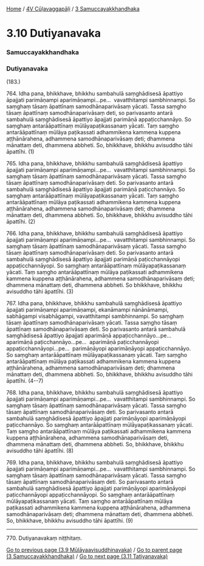 
[Home](/) / [4V Cūḷavaggapāḷi](../../4V.md) / [3 Samuccayakkhandhaka](../3.md)

# 3.10 Dutiyanavaka

### Samuccayakkhandhaka

### Dutiyanavaka

(183.)

764\. Idha pana, bhikkhave, bhikkhu sambahulā saṃghādisesā āpattiyo āpajjati parimāṇampi aparimāṇampi…pe…  vavatthitampi sambhinnampi. So saṃghaṃ tāsaṃ āpattīnaṃ samodhānaparivāsaṃ yācati. Tassa saṃgho tāsaṃ āpattīnaṃ samodhānaparivāsaṃ deti, so parivasanto antarā sambahulā saṃghādisesā āpattiyo āpajjati parimāṇā appaṭicchannāyo. So saṃghaṃ antarāāpattīnaṃ mūlāyapaṭikassanaṃ yācati. Taṃ saṃgho antarāāpattīnaṃ mūlāya paṭikassati adhammikena kammena kuppena aṭṭhānārahena, adhammena samodhānaparivāsaṃ deti; dhammena mānattaṃ deti, dhammena abbheti. So, bhikkhave, bhikkhu avisuddho tāhi āpattīhi. (1)

765\. Idha pana, bhikkhave, bhikkhu sambahulā saṃghādisesā āpattiyo āpajjati parimāṇampi aparimāṇampi…pe…  vavatthitampi sambhinnampi. So saṃghaṃ tāsaṃ āpattīnaṃ samodhānaparivāsaṃ yācati. Tassa saṃgho tāsaṃ āpattīnaṃ samodhānaparivāsaṃ deti. So parivasanto antarā sambahulā saṃghādisesā āpattiyo āpajjati parimāṇā paṭicchannāyo. So saṃghaṃ antarāāpattīnaṃ mūlāyapaṭikassanaṃ yācati. Taṃ saṃgho antarāāpattīnaṃ mūlāya paṭikassati adhammikena kammena kuppena aṭṭhānārahena, adhammena samodhānaparivāsaṃ deti; dhammena mānattaṃ deti, dhammena abbheti. So, bhikkhave, bhikkhu avisuddho tāhi āpattīhi. (2)

766\. Idha pana, bhikkhave, bhikkhu sambahulā saṃghādisesā āpattiyo āpajjati parimāṇampi aparimāṇampi…pe…  vavatthitampi sambhinnampi. So saṃghaṃ tāsaṃ āpattīnaṃ samodhānaparivāsaṃ yācati. Tassa saṃgho tāsaṃ āpattīnaṃ samodhānaparivāsaṃ deti. So parivasanto antarā sambahulā saṃghādisesā āpattiyo āpajjati parimāṇā paṭicchannāyopi appaṭicchannāyopi. So saṃghaṃ antarāāpattīnaṃ mūlāyapaṭikassanaṃ yācati. Taṃ saṃgho antarāāpattīnaṃ mūlāya paṭikassati adhammikena kammena kuppena aṭṭhānārahena, adhammena samodhānaparivāsaṃ deti; dhammena mānattaṃ deti, dhammena abbheti. So bhikkhave, bhikkhu avisuddho tāhi āpattīhi. (3)

767\. Idha pana, bhikkhave, bhikkhu sambahulā saṃghādisesā āpattiyo āpajjati parimāṇampi aparimāṇampi, ekanāmampi nānānāmampi, sabhāgampi visabhāgampi, vavatthitampi sambhinnampi. So saṃghaṃ tāsaṃ āpattīnaṃ samodhānaparivāsaṃ yācati. Tassa saṃgho tāsaṃ āpattīnaṃ samodhānaparivāsaṃ deti. So parivasanto antarā sambahulā saṃghādisesā āpattiyo āpajjati aparimāṇā appaṭicchannāyo…pe…  aparimāṇā paṭicchannāyo…pe…  aparimāṇā paṭicchannāyopi appaṭicchannāyopi…pe…  parimāṇāyopi aparimāṇāyopi appaṭicchannāyo. So saṃghaṃ antarāāpattīnaṃ mūlāyapaṭikassanaṃ yācati. Taṃ saṃgho antarāāpattīnaṃ mūlāya paṭikassati adhammikena kammena kuppena aṭṭhānārahena, adhammena samodhānaparivāsaṃ deti; dhammena mānattaṃ deti, dhammena abbheti. So, bhikkhave, bhikkhu avisuddho tāhi āpattīhi. (4--7)

768\. Idha pana, bhikkhave, bhikkhu sambahulā saṃghādisesā āpattiyo āpajjati parimāṇampi aparimāṇampi…pe…  vavatthitampi sambhinnampi. So saṃghaṃ tāsaṃ āpattīnaṃ samodhānaparivāsaṃ yācati. Tassa saṃgho tāsaṃ āpattīnaṃ samodhānaparivāsaṃ deti. So parivasanto antarā sambahulā saṃghādisesā āpattiyo āpajjati parimāṇāyopi aparimāṇāyopi paṭicchannāyo. So saṃghaṃ antarāāpattīnaṃ mūlāyapaṭikassanaṃ yācati. Taṃ saṃgho antarāāpattīnaṃ mūlāya paṭikassati adhammikena kammena kuppena aṭṭhānārahena, adhammena samodhānaparivāsaṃ deti, dhammena mānattaṃ deti, dhammena abbheti. So, bhikkhave, bhikkhu avisuddho tāhi āpattīhi. (8)

769\. Idha pana, bhikkhave, bhikkhu sambahulā saṃghādisesā āpattiyo āpajjati parimāṇampi aparimāṇampi…pe…  vavatthitampi sambhinnampi. So saṃghaṃ tāsaṃ āpattīnaṃ samodhānaparivāsaṃ yācati. Tassa saṃgho tāsaṃ āpattīnaṃ samodhānaparivāsaṃ deti. So parivasanto antarā sambahulā saṃghādisesā āpattiyo āpajjati parimāṇāyopi aparimāṇāyopi paṭicchannāyopi appaṭicchannāyopi. So saṃghaṃ antarāāpattīnaṃ mūlāyapaṭikassanaṃ yācati. Taṃ saṃgho antarāāpattīnaṃ mūlāya paṭikassati adhammikena kammena kuppena aṭṭhānārahena, adhammena samodhānaparivāsaṃ deti; dhammena mānattaṃ deti, dhammena abbheti. So, bhikkhave, bhikkhu avisuddho tāhi āpattīhi. (9)

---

770\. Dutiyanavakaṃ niṭṭhitaṃ.



[Go to previous page (3.9 Mūlāyaavisuddhinavaka)](3.9.md) / [Go to parent page (3 Samuccayakkhandhaka)](../3.md) / [Go to next page (3.11 Tatiyanavaka)](3.11.md)


